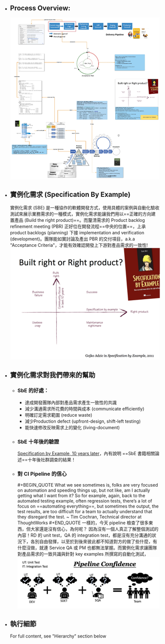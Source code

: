 - ## Process Overview:
  ![SeB & Acceptance Test.jpg](../assets/SeB_&_Acceptance_Test_1650361331009_0.jpg)
- ## 實例化需求 (Specification By Example)
  實例化需求 (SBE) 是一種協作的軟體開發方式，使用具體的案例與自動化驗收測試來展示業務需求的一種模式，實例化需求能讓我們用以==正確的方向建置產品 (Build the right product)==。而釐清需求的 Product backlog refinement meeting (PBR) 正好位在開發流程==中央的位置==，上承 product backlogs (planning) 下接 implementation and verification (development)。團隊能如實討論及產出 PBR 的交付項目，a.k.a "Acceptance Criteria"，才能有效確認開發上下游對產品需求的一致性!
  ![image.png](../assets/image_1656336814628_0.png)
- ## 實例化需求對我們帶來的幫助
	- ### SbE 的好處：
	  * 達成開發團隊內部對產品需求產生一致性的共識
	  * 減少溝通需求所花費的時間與成本 (communicate efficiently)
	  * 明確訂定需求範圍 (reduce waste)
	  * 減少Production defect (upfront-design, shift-left testing)
	  * 能快速修改反映需求上的變化 (living-document)
	- ### SbE 十年後的驗證
	  [Specification by Example, 10 years later](https://gojko.net/2020/03/17/sbe-10-years.html)，內有說明 ==SbE 書籍相關論述==十年後社群調查的結果！
	- ### 對 CI Pipeline 的信心
	  #+BEGIN_QUOTE
	  What we see sometimes is, folks are very focused on automation and speeding things up, but not like, am I actually getting what I want from it? So for example, again, back to the automated testing example, often regression tests, there’s a lot of focus on ==automating everything==, but sometimes the output, the test results, are too difficult for a team to actually understand that they disregard the test.                 ~ Tim Cochran, Technical director at ThoughtWorks
	  #+END_QUOTE
	  一樣的，今天 pipeline 檢查了很多東西，但大家還是沒有信心，為何呢？ 因為沒有一個人真正了解整個測試的內容！RD 的 unit test，QA 的 integration test，都是沒有充分溝通的狀況下，各別自由發揮，以至於到後來彼此都不知道對方的做了些什麼，有什麼沒做，就連 Service QA 或 PM 也都無法掌握。而實例化需求讓團隊對產品需求的一致共識與針對 key examples 所撰寫的自動化測試，
	  ![image.png](../assets/image_1656395591931_0.png)
- ## 執行細節
  For full content, see "Hierarchy" section below